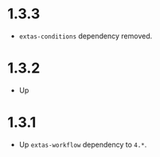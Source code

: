 # 1.3.3

- `extas-conditions` dependency removed.

# 1.3.2

- Up 

# 1.3.1

- Up `extas-workflow` dependency to `4.*`. 